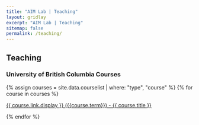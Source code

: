 ```yaml
---
title: "AIM Lab | Teaching"
layout: gridlay
excerpt: "AIM Lab | Teaching"
sitemap: false
permalink: /teaching/
---
```


## Teaching

### University of British Columbia Courses

{% assign courses = site.data.courselist | where: "type", "course" %}
{% for course in courses %}

  <a href="{{ course.link.url }}">{{ course.link.display }} ({{course.term}}) - {{ course.title }} </a>

{% endfor %}

<br>
